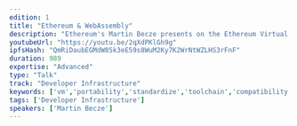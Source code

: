 ```yaml
---
edition: 1
title: "Ethereum & WebAssembly"
description: "Ethereum's Martin Becze presents on the Ethereum Virtual Machine (EVM) and WebAssembly"
youtubeUrl: "https://youtu.be/2qXdPKlGh9g"
ipfsHash: "QmRiDaubEGMdW85k3eE59s8WuM2Ky7K2WrNtWZLHS3rFnF"
duration: 989
expertise: "Advanced"
type: "Talk"
track: "Developer Infrastructure"
keywords: ['vm','portability','standardize','toolchain','compatibility','architecture','hardware','design','gas','hypervisor','risc','wasm','ast','isa']
tags: ['Developer Infrastructure']
speakers: ['Martin Becze']
---
```

